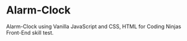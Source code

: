# Alarm-Clock
Alarm-Clock using Vanilla JavaScript and CSS, HTML for Coding Ninjas Front-End skill test.
